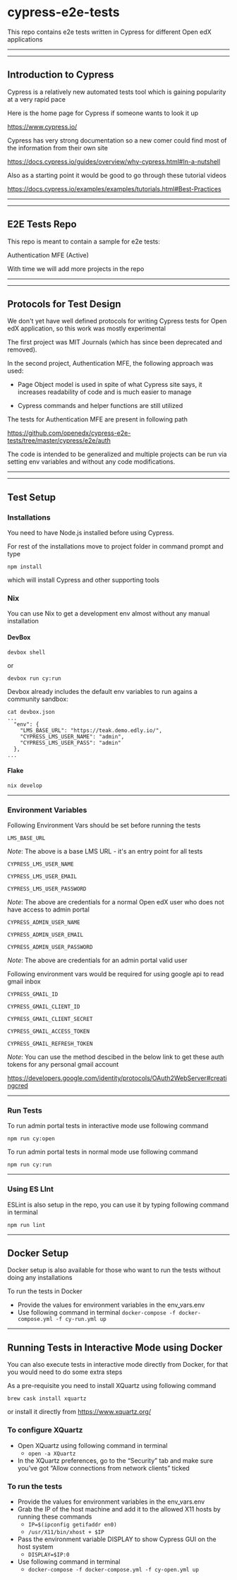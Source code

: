 # cypress-e2e-tests

This repo contains e2e tests written in Cypress for different Open edX applications

---
---

## Introduction to Cypress

Cypress is a relatively new automated tests tool which is gaining popularity at a very rapid pace

Here is the home page for Cypress if someone wants to look it up

<https://www.cypress.io/>

Cypress has very strong documentation so a new comer could find most of the information from their own site

<https://docs.cypress.io/guides/overview/why-cypress.html#In-a-nutshell>

Also as a starting point it would be good to go through these tutorial videos

<https://docs.cypress.io/examples/examples/tutorials.html#Best-Practices>

---
---

## E2E Tests Repo

This repo is meant to contain a sample for e2e tests:

Authentication MFE (Active)

With time we will add more projects in the repo

---
---

## Protocols for Test Design

We don't yet have well defined protocols for writing Cypress tests for Open edX application, so this work was mostly experimental

The first project was MIT Journals (which has since been deprecated and removed).

In the second project, Authentication MFE, the following approach was used:

* Page Object model is used in spite of what Cypress site says, it increases readability of code and is much easier to manage

* Cypress commands and helper functions are still utilized

The tests for Authentication MFE are present in following path

<https://github.com/openedx/cypress-e2e-tests/tree/master/cypress/e2e/auth>

The code is intended to be generalized and multiple projects can be run via setting env variables and without any code modifications.

---
---

## Test Setup

### Installations

You need to have Node.js installed before using Cypress.

For rest of the installations move to project folder in command prompt and type

`npm install`

which will install Cypress and other supporting tools

### Nix

You can use Nix to get a development env almost without any manual installation

#### DevBox
```
devbox shell
```
or
```
devbox run cy:run
```

Devbox already includes the default env variables to run agains a community sandbox:
```
cat devbox.json
...
  "env": {
    "LMS_BASE_URL": "https://teak.demo.edly.io/",
    "CYPRESS_LMS_USER_NAME": "admin",
    "CYPRESS_LMS_USER_PASS": "admin"
  },
...
```


#### Flake
```
nix develop
```

---

### Environment Variables

Following Environment Vars should be set before running the tests

`LMS_BASE_URL`

_Note_: The above is a base LMS URL - it's an entry point for all tests

`CYPRESS_LMS_USER_NAME`

`CYPRESS_LMS_USER_EMAIL`

`CYPRESS_LMS_USER_PASSWORD`

_Note_: The above are credentials for a normal Open edX user who does not have access to admin portal

`CYPRESS_ADMIN_USER_NAME`

`CYPRESS_ADMIN_USER_EMAIL`

`CYPRESS_ADMIN_USER_PASSWORD`

_Note_: The above are credentials for an admin portal valid user

Following environment vars would be required for using google api to read gmail inbox

`CYPRESS_GMAIL_ID`

`CYPRESS_GMAIL_CLIENT_ID`

`CYPRESS_GMAIL_CLIENT_SECRET`

`CYPRESS_GMAIL_ACCESS_TOKEN`

`CYPRESS_GMAIL_REFRESH_TOKEN`

_Note_: You can use the method descibed in the below link to get these auth tokens for any personal gmail account

<https://developers.google.com/identity/protocols/OAuth2WebServer#creatingcred>

---

### Run Tests

To run admin portal tests in interactive mode use following command

`npm run cy:open`

To run admin portal tests in normal mode use following command

`npm run cy:run`

---

### Using ES LInt

ESLint is also setup in the repo, you can use it by typing following command in terminal

`npm run lint`

---

## Docker Setup

Docker setup is also available for those who want to run the tests without doing any installations

To run the tests in Docker

* Provide the values for environment variables in the env_vars.env
* Use following command in terminal
        `docker-compose -f docker-compose.yml -f cy-run.yml up`

---

## Running Tests in Interactive Mode using Docker

You can also execute tests in interactive mode directly from Docker, for that you would need to do
some extra steps

As a pre-requisite you need to install XQuartz using following command

`brew cask install xquartz`

or install it directly from <https://www.xquartz.org/>

### To configure XQuartz

* Open XQuartz using following command in terminal
  * `open -a XQuartz`
* In the XQuartz preferences, go to the “Security” tab and make sure you’ve got “Allow connections from network clients” ticked

### To run the tests

* Provide the values for environment variables in the env_vars.env
* Grab the IP of the host machine and add it to the allowed X11 hosts by running these commands
  * `IP=$(ipconfig getifaddr en0)`
  * `/usr/X11/bin/xhost + $IP`
* Pass the environment variable DISPLAY to show Cypress GUI on the host system
  * `DISPLAY=$IP:0`
* Use following command in terminal
  * `docker-compose -f docker-compose.yml -f cy-open.yml up`
